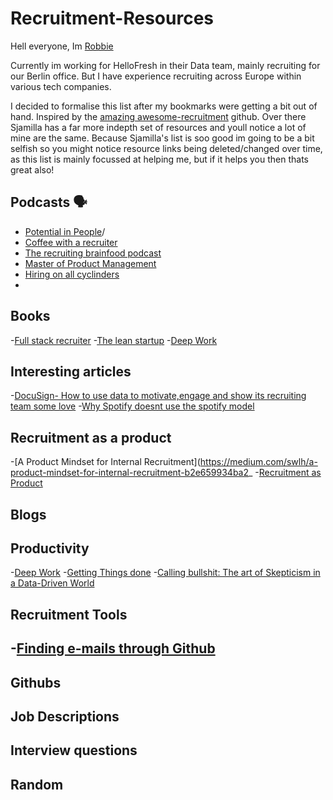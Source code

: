 # Recruitment-Resources

Hell everyone, Im [Robbie](https://www.linkedin.com/in/robbiecraigsimpson/)

Currently im working for HelloFresh in their Data team, mainly recruiting for our Berlin office. But I have experience recruiting across Europe within various tech companies. 

I decided to formalise this list after my bookmarks were getting a bit out of hand. Inspired by the [amazing awesome-recruitment](https://github.com/Sjamilla/awesome-recruitment) github. Over there Sjamilla has a far more indepth set of resources and youll notice a lot of mine are the same. Because Sjamilla's list is soo good im going to be a bit selfish so you might notice resource links being deleted/changed over time, as this list is mainly focussed at helping me, but if it helps you then thats great also!




## Podcasts 🗣️
- [Potential in People](https://open.spotify.com/show/4KzfLMXamIlP74ZX0bYAv7?si=EbQB7GEETV-nLPkTdVU-sw)/
- [Coffee with a recruiter](https://open.spotify.com/show/048o7UfTAigaNVqCfab4V8?si=4M8C4CtbTwyDOpC-WqbOrw)
- [The recruiting brainfood podcast](https://open.spotify.com/show/3dFBspf9jXwpnJPLwSd72u?si=GkD0_NPhS52ifW2b6O6zKg)
- [Master of Product Management](https://open.spotify.com/episode/5snQ7mdIpaZm9xyXiObRsg?si=Kc99TNKARjWVaFke3gekog)
- [Hiring on all cyclinders](https://www.entelo.com/podcasts/)
- 


## Books 
-[Full stack recruiter](https://www.amazon.com/Full-Stack-Recruiter-Modern-Recruiters/dp/1976130735)
-[The lean startup](https://www.amazon.de/gp/product/0670921602/ref=ppx_yo_dt_b_asin_title_o00_s00?ie=UTF8&psc=1)
-[Deep Work](https://www.amazon.de/gp/product/0349411905/ref=ppx_yo_dt_b_asin_title_o01_s00?ie=UTF8&psc=1)

## Interesting articles
-[DocuSign- How to use data to motivate,engage and show its recruiting team some love](https://business.linkedin.com/talent-solutions/blog/talent-analytics/2017/how-docusign-used-data-to-motivate-engage-and-show-its-recruiting-team_)
-[Why Spotify doesnt use the spotify model](https://www.jeremiahlee.com/posts/failed-squad-goals/)


## Recruitment as a product 
-[A Product Mindset for Internal Recruitment](https://medium.com/swlh/a-product-mindset-for-internal-recruitment-b2e659934ba2_
-[Recruitment as Product](https://dasbarrett.medium.com/recruitment-as-a-product-7d280f699d45)

## Blogs

## Productivity 
-[Deep Work](https://www.amazon.de/gp/product/0349411905/ref=ppx_yo_dt_b_asin_title_o01_s00?ie=UTF8&psc=1)
-[Getting Things done](https://www.amazon.de/gp/product/0349423148/ref=ppx_yo_dt_b_asin_title_o03_s00?ie=UTF8&psc=1)
-[Calling bullshit: The art of Skepticism in a Data-Driven World](https://www.amazon.de/gp/product/0593229762/ref=ppx_yo_dt_b_asin_title_o08_s00?ie=UTF8&psc=1) 


## Recruitment Tools
-[Finding e-mails through Github](https://www.sourcecon.com/how-to-find-almost-any-github-users-email-address-2-0/_)
-

## Githubs 

## Job Descriptions 

## Interview questions 

## Random
